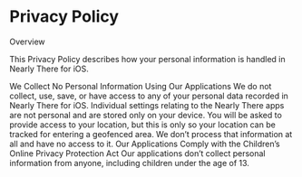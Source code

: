 # Privacy Policy
Overview

This Privacy Policy describes how your personal information is handled in Nearly There for iOS.

We Collect No Personal Information Using Our Applications
We do not collect, use, save, or have access to any of your personal data recorded in Nearly There for iOS.
Individual settings relating to the Nearly There apps are not personal and are stored only on your device. You will be asked to provide access to your location, but this is only so your location can be tracked for entering a geofenced area. We don’t process that information at all and have no access to it.
Our Applications Comply with the Children’s Online Privacy Protection Act
Our applications don’t collect personal information from anyone, including children under the age of 13.
